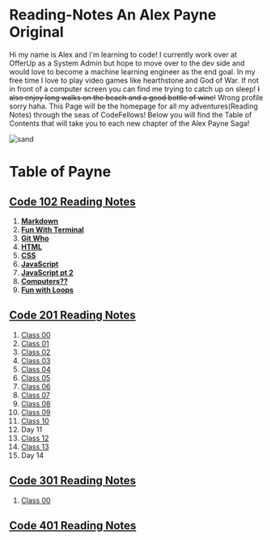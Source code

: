# **Reading-Notes** An Alex Payne Original 

Hi my name is Alex and i'm learning to code! I currently work over at OfferUp as a System Admin but hope to move over to the dev side and would love to become a machine learning engineer as the end goal. In my free time I love to play video games like hearthstone and God of War. If not in front of a computer screen you can find me trying to catch up on sleep! ~~I also enjoy long walks on the beach and a good bottle of wine!~~ Wrong profile sorry haha. This Page will be the homepage for all my adventures(Reading Notes\) through the seas of CodeFellows! Below you will find the Table of Contents that will take you to each new chapter of the Alex Payne Saga! 


![sand](https://user-images.githubusercontent.com/81712870/114113655-04eaa380-9894-11eb-96e0-be4bc596e323.jpg)


# **Table of Payne**

## [**Code 102 Reading Notes**](/102/102homepage.md)
  1. [**Markdown**](/102/Markdown.md)  
  2. [**Fun With Terminal**](/102/Terminal.md)
  3. [**Git Who**](/102/Git.md)
  4. [**HTML**](/102/HTML.md)
  5. [**CSS**](/102/css.md)
  6. [**JavaScript**](/102/javascript.md)
  7. [**JavaScript pt 2**](/102/yonkojavascript.md)
  8. [**Computers??**](/102/howcomputerwork.md)
  9. [**Fun with Loops**](/102/yonkojavascript3.md)  
 
## [**Code 201 Reading Notes**](/201/201homepage.md)
  1. [Class 00](/201/class-01.md)
  2. [Class 01](/201/class-02.md)
  3. [Class 02](/201/class-03.md)
  4. [Class 03](/201/class-04.md)
  5. [Class 04](/201/class-05.md)
  6. [Class 05](/201/class-06.md)
  7. [Class 06](/201/class-07.md)
  8. [Class 07](/201/class-08.md)
  9. [Class 08](/201/class-09.md)
  10. [Class 09](/201/class-10.md)
  11. [Class 10](/201/class-11.md)
  12. Day 11
  13. [Class 12](/201/class-13.md)
  14. [Class 13](/201/class-14.md)
  15. Day 14

## [**Code 301 Reading Notes**](/)
  1. [Class 00](/301/class-01.md) 

## [**Code 401 Reading Notes**](/)
<!-- DrP E-Sign Up, Up, Down, Down, Left, Right, Left, Right, B, A, Start -->
